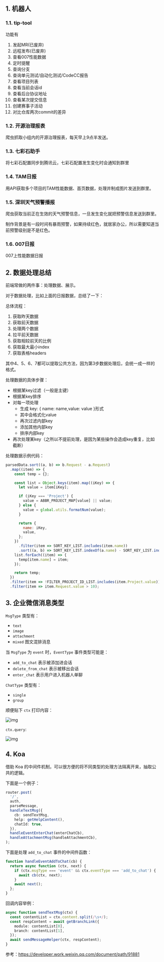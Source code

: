 
## 1. 机器人

### 1.1. tip-tool

功能有

1. 发起MR(已废弃)
2. 远程发布(已废弃)
3. 查看007性能数据
4. 定时提醒
5. 查询分支
6. 查询单元测试/自动化测试/CodeCC报告
7. 查看项目列表
8. 查看当前会话id
9. 查看后台协议地址
10. 查看某次提交信息
11. 创建赛事子活动
12. 对比仓库两次commit的差异




### 1.2. 开源治理报表

爬虫抓取小组内的开源治理报表，每天早上9点半发送。


### 1.3. 七彩石助手

将七彩石配置同步到腾讯云，七彩石配置发生变化时会通知到群里


### 1.4. TAM日报

用API获取多个项目的TAM性能数据、首页数据，处理并制成图片发送到群里。

### 1.5. 深圳天气预警播报

爬虫获取当前正在生效的天气预警信息，一旦发生变化就把预警信息发送到群里。

制作背景是有一段时间有暴雨预警，如果持续红色，就居家办公，所以需要知道当前预警级别是不是红色。

### 1.6. 007日报

007上性能数据日报

## 2. 数据处理总结

前端常做的两件事：处理数据、展示。

对于数据处理，比如上面的日报数据，总结了一下：

总体流程：

1. 获取昨天数据
2. 获取前天数据
3. 处理两个数据
4. 拉平前天数据
5. 获取相较前天的比例
6. 获取最大最小index
7. 获取表格headers

其中4、5、6、7都可以提取公共方法，因为第3步数据处理后，会统一成一样的格式。

处理数据的具体步骤：

- 根据某key过滤（一般是主键）
- 根据某key排序
- 对每一项处理
  - 生成 key: { name: name,value: value }形式
  - 其中会格式化value
  - 再次过滤内部key
  - 添加其他内部key
  - 排序内部key
- 再次处理某key（之所以不提前处理，是因为某些操作会造成key重复，比如截断）


处理数据示例代码：

```js
parsedData.sort((a, b) => b.Request - a.Request)
  .map((item) => {
    const temp = {};

    const list = Object.keys(item).map((iKey) => {
      let value = item[iKey];

      if (iKey === 'Project') {
        value = ABBR_PROJECT_MAP[value] || value;
      } else {
        value = global.utils.formatNum(value);
      }

      return {
        name: iKey,
        value,
      };
    })
      .filter(item => SORT_KEY_LIST.includes(item.name))
      .sort((a, b) => SORT_KEY_LIST.indexOf(a.name) - SORT_KEY_LIST.indexOf(b.name));
    list.forEach((item) => {
      temp[item.name] = item;
    });

    return temp;
  })
  .filter(item => !FILTER_PROJECT_ID_LIST.includes(item.Project.value))
  .filter(item => item.Request.value > 10);
```

## 3. 企业微信消息类型


`MsgType` 类型有：

- `text`
- `image`
- `attachment`
- `mixed` 图文混排消息



当 `MsgType` 为 `event` 时，`EventType` 事件类型可能是：

- `add_to_chat` 表示被添加进会话
- `delete_from_chat` 表示被移出会话
- `enter_chat` 表示用户进入机器人单聊



`ChatType` 类型有：

- `single`
- `group`


顺便贴下 `ctx` 打印内容：

![img](https://cdn.uwayfly.com/article%2F2023%2F1%2Frobot_ctx.png)

`ctx.query`:

![img](https://cdn.uwayfly.com/article%2F2023%2F1%2Frobot_ctx_query.png)

## 4. Koa

借助 Koa 的中间件机制，可以很方便的将不同类型的处理方法隔离开来，抽取公共的逻辑。

下面是一个例子：

```ts
router.post(
  '/',
  auth,
  parseMessage,
  handleTextMsg({
    cb: sendTextMsg,
    help: getHelpContent(),
    chatId: true,
  }),
  handleEventEnterChat(enterChatCb),
  handleAttachmentMsg(handleAttachmentCb),
);
```

下面是处理 `add_to_chat` 事件的中间件函数：

```ts
function handleEventAddToChat(cb) {
  return async function (ctx, next) {
    if (ctx.msgType === 'event' && ctx.eventType === 'add_to_chat') {
      await cb(ctx, next);
    }
    await next();
  };
}
```

回调内容举例：

```ts
async function sendTextMsg(ctx) {
  const contentList = ctx.content.split(/\s+/);
  const respContent = await getBranchLink({
    module: contentList[0],
    branch: contentList[1],
  });
  await sendMessageHelper(ctx, respContent);
}
```



参考：https://developer.work.weixin.qq.com/document/path/91881

